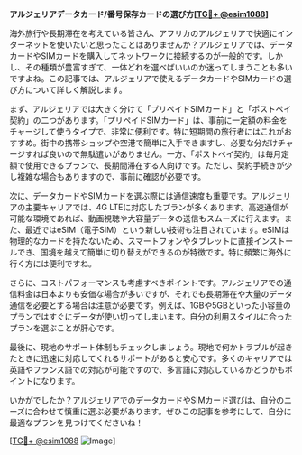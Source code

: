 **アルジェリアデータカード/番号保存カードの選び方[[TG💪+ @esim1088](https://t.me/s/esim1088)]**

海外旅行や長期滞在を考えている皆さん、アフリカのアルジェリアで快適にインターネットを使いたいと思ったことはありませんか？アルジェリアでは、データカードやSIMカードを購入してネットワークに接続するのが一般的です。しかし、その種類が豊富すぎて、一体どれを選べばいいのか迷ってしまうことも多いですよね。この記事では、アルジェリアで使えるデータカードやSIMカードの選び方について詳しく解説します。

まず、アルジェリアでは大きく分けて「プリペイドSIMカード」と「ポストペイ契約」の二つがあります。「プリペイドSIMカード」は、事前に一定額の料金をチャージして使うタイプで、非常に便利です。特に短期間の旅行者にはこれがおすすめ。街中の携帯ショップや空港で簡単に入手できますし、必要な分だけチャージすれば良いので無駄遣いがありません。一方、「ポストペイ契約」は毎月定額で使用できるプランで、長期間滞在する人向けです。ただし、契約手続きが少し複雑な場合もありますので、事前に確認が必要です。

次に、データカードやSIMカードを選ぶ際には通信速度も重要です。アルジェリアの主要キャリアでは、4G LTEに対応したプランが多くあります。高速通信が可能な環境であれば、動画視聴や大容量データの送信もスムーズに行えます。また、最近ではeSIM（電子SIM）という新しい技術も注目されています。eSIMは物理的なカードを持たないため、スマートフォンやタブレットに直接インストールでき、国境を越えて簡単に切り替えができるのが特徴です。特に頻繁に海外に行く方には便利ですね。

さらに、コストパフォーマンスも考慮すべきポイントです。アルジェリアでの通信料金は日本よりも安価な場合が多いですが、それでも長期滞在や大量のデータ通信を必要とする場合は注意が必要です。例えば、1GBや5GBといった小容量のプランではすぐにデータが使い切ってしまいます。自分の利用スタイルに合ったプランを選ぶことが肝心です。

最後に、現地のサポート体制もチェックしましょう。現地で何かトラブルが起きたときに迅速に対応してくれるサポートがあると安心です。多くのキャリアでは英語やフランス語での対応が可能ですので、多言語に対応しているかどうかもポイントになります。

いかがでしたか？アルジェリアでのデータカードやSIMカード選びは、自分のニーズに合わせて慎重に選ぶ必要があります。ぜひこの記事を参考にして、自分に最適なプランを見つけてくださいね！

[[TG💪+ @esim1088](https://t.me/s/esim1088) ![Image](https://i.postimg.cc/Y0z9fWf4/image.png)]